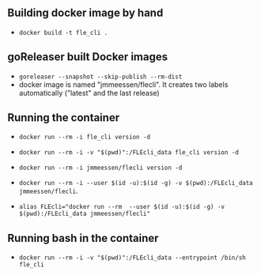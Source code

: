 ## Building docker image by hand

* `docker build -t fle_cli .`

## goReleaser built Docker images

* `goreleaser --snapshot --skip-publish --rm-dist`
* docker image is named "jmmeessen/flecli". It creates two labels automatically ("latest" and the last release)

## Running the container

* `docker run --rm -i fle_cli version -d`
* `docker run --rm -i -v "$(pwd)":/FLEcli_data fle_cli version -d`
* `docker run --rm -i jmmeessen/flecli version -d`

* `docker run --rm -i --user $(id -u):$(id -g) -v $(pwd):/FLEcli_data jmmeessen/flecli`. 
* `alias FLEcli="docker run --rm  --user $(id -u):$(id -g) -v $(pwd):/FLEcli_data jmmeessen/flecli"`

## Running bash in the container

* `docker run --rm -i -v "$(pwd)":/FLEcli_data --entrypoint /bin/sh  fle_cli`